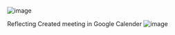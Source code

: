 ![image](https://github.com/user-attachments/assets/b1c0275d-656a-4243-9cbd-da5b57d70420)

Reflecting Created meeting in Google Calender
![image](https://github.com/user-attachments/assets/8a8ac9f7-eba7-48b9-abcd-8e6598216737)

